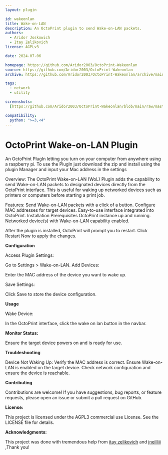 ```yaml
---
layout: plugin

id: wakeonlan
title: Wake-on-LAN
description: An OctoPrint plugin to send Wake-on-LAN packets.
authors:
  - Aridor Joskowich
  - Itay Zelikovich
license: AGPLv3

date: 2024-07-06

homepage: https://github.com/Aridor2003/OctoPrint-Wakeonlan
source: https://github.com/Aridor2003/OctoPrint-Wakeonlan
archive: https://github.com/Aridor2003/OctoPrint-Wakeonlan/archive/main.zip

tags:
  - network
  - utility

screenshots: 
  [https://github.com/Aridor2003/OctoPrint-Wakeonlan/blob/main/raw/master/screenshots/OctoPrint-Navbar.png, https://github.com/Aridor2003/OctoPrint-Wakeonlan/blob/main/raw/master/screenshots/OctoPrint-Settings.png]

compatibility:
  python: ">=3,<4"
---
```

# OctoPrint Wake-on-LAN Plugin

An OctoPrint PlugIn letting you turn on your computer from anywhere using a raspberry pi.
To use the PlugIn just download the zip and install using the plugin Manager and input your Mac address in the settings

Overview:
The OctoPrint Wake-on-LAN (WoL) Plugin adds the capability to send Wake-on-LAN packets to designated devices directly from the OctoPrint interface. This is useful for waking up networked devices such as printers or computers before starting a print job.

Features:
Send Wake-on-LAN packets with a click of a button.
Configure MAC addresses for target devices.
Easy-to-use interface integrated into OctoPrint.
Installation
Prerequisites
OctoPrint instance up and running.
Networked device(s) with Wake-on-LAN capability enabled.

After the plugin is installed, OctoPrint will prompt you to restart.
Click Restart Now to apply the changes.

**Configuration**

Access Plugin Settings:

Go to Settings > Wake-on-LAN.
Add Devices:

Enter the MAC address of the device you want to wake up.

Save Settings:

Click Save to store the device configuration.

**Usage**

Wake Device:

In the OctoPrint interface, click the wake on lan button in the navbar.

**Monitor Status:**

Ensure the target device powers on and is ready for use.

**Troubleshooting**

Device Not Waking Up:
Verify the MAC address is correct.
Ensure Wake-on-LAN is enabled on the target device.
Check network configuration and ensure the device is reachable.

**Contributing**

Contributions are welcome! If you have suggestions, bug reports, or feature requests, please open an issue or submit a pull request on GitHub.

**License:**

This project is licensed under the AGPL3 commercial use License. See the LICENSE file for details.

**Acknowledgments:**

This project was done with tremendous help from [itay zelikovich](https://github.com/zelikit) and [jneilliii](https://github.com/jneilliii) ,Thank you!
